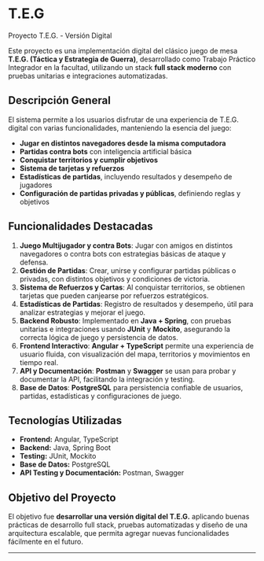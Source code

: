 # T.E.G

Proyecto T.E.G. - Versión Digital

Este proyecto es una implementación digital del clásico juego de mesa **T.E.G. (Táctica y Estrategia de Guerra)**, desarrollado como Trabajo Práctico Integrador en la facultad, utilizando un stack **full stack moderno** con pruebas unitarias e integraciones automatizadas.

## Descripción General

El sistema permite a los usuarios disfrutar de una experiencia de T.E.G. digital con varias funcionalidades, manteniendo la esencia del juego:

- **Jugar en distintos navegadores desde la misma computadora**
- **Partidas contra bots** con inteligencia artificial básica
- **Conquistar territorios y cumplir objetivos**
- **Sistema de tarjetas y refuerzos**
- **Estadísticas de partidas**, incluyendo resultados y desempeño de jugadores
- **Configuración de partidas privadas y públicas**, definiendo reglas y objetivos

## Funcionalidades Destacadas

1. **Juego Multijugador y contra Bots**: Jugar con amigos en distintos navegadores o contra bots con estrategias básicas de ataque y defensa.
2. **Gestión de Partidas**: Crear, unirse y configurar partidas públicas o privadas, con distintos objetivos y condiciones de victoria.
3. **Sistema de Refuerzos y Cartas**: Al conquistar territorios, se obtienen tarjetas que pueden canjearse por refuerzos estratégicos.
4. **Estadísticas de Partidas**: Registro de resultados y desempeño, útil para analizar estrategias y mejorar el juego.
5. **Backend Robusto**: Implementado en **Java + Spring**, con pruebas unitarias e integraciones usando **JUnit** y **Mockito**, asegurando la correcta lógica de juego y persistencia de datos.
6. **Frontend Interactivo**: **Angular + TypeScript** permite una experiencia de usuario fluida, con visualización del mapa, territorios y movimientos en tiempo real.
7. **API y Documentación**: **Postman** y **Swagger** se usan para probar y documentar la API, facilitando la integración y testing.
8. **Base de Datos**: **PostgreSQL** para persistencia confiable de usuarios, partidas, estadísticas y configuraciones de juego.

## Tecnologías Utilizadas

- **Frontend:** Angular, TypeScript
- **Backend:** Java, Spring Boot
- **Testing:** JUnit, Mockito
- **Base de Datos:** PostgreSQL
- **API Testing y Documentación:** Postman, Swagger

## Objetivo del Proyecto

El objetivo fue **desarrollar una versión digital del T.E.G.** aplicando buenas prácticas de desarrollo full stack, pruebas automatizadas y diseño de una arquitectura escalable, que permita agregar nuevas funcionalidades fácilmente en el futuro.


---
